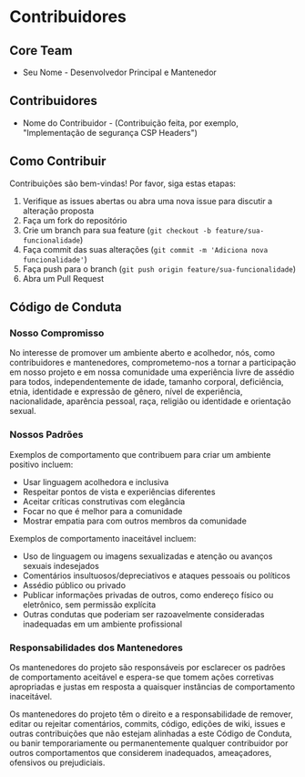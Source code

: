 # Contribuidores

## Core Team

- Seu Nome - Desenvolvedor Principal e Mantenedor

## Contribuidores

- Nome do Contribuidor - (Contribuição feita, por exemplo, "Implementação de segurança CSP Headers")

## Como Contribuir

Contribuições são bem-vindas! Por favor, siga estas etapas:

1. Verifique as issues abertas ou abra uma nova issue para discutir a alteração proposta
2. Faça um fork do repositório
3. Crie um branch para sua feature (`git checkout -b feature/sua-funcionalidade`)
4. Faça commit das suas alterações (`git commit -m 'Adiciona nova funcionalidade'`)
5. Faça push para o branch (`git push origin feature/sua-funcionalidade`)
6. Abra um Pull Request

## Código de Conduta

### Nosso Compromisso

No interesse de promover um ambiente aberto e acolhedor, nós, como contribuidores e mantenedores, comprometemo-nos a tornar a participação em nosso projeto e em nossa comunidade uma experiência livre de assédio para todos, independentemente de idade, tamanho corporal, deficiência, etnia, identidade e expressão de gênero, nível de experiência, nacionalidade, aparência pessoal, raça, religião ou identidade e orientação sexual.

### Nossos Padrões

Exemplos de comportamento que contribuem para criar um ambiente positivo incluem:

* Usar linguagem acolhedora e inclusiva
* Respeitar pontos de vista e experiências diferentes
* Aceitar críticas construtivas com elegância
* Focar no que é melhor para a comunidade
* Mostrar empatia para com outros membros da comunidade

Exemplos de comportamento inaceitável incluem:

* Uso de linguagem ou imagens sexualizadas e atenção ou avanços sexuais indesejados
* Comentários insultuosos/depreciativos e ataques pessoais ou políticos
* Assédio público ou privado
* Publicar informações privadas de outros, como endereço físico ou eletrônico, sem permissão explícita
* Outras condutas que poderiam ser razoavelmente consideradas inadequadas em um ambiente profissional

### Responsabilidades dos Mantenedores

Os mantenedores do projeto são responsáveis por esclarecer os padrões de comportamento aceitável e espera-se que tomem ações corretivas apropriadas e justas em resposta a quaisquer instâncias de comportamento inaceitável.

Os mantenedores do projeto têm o direito e a responsabilidade de remover, editar ou rejeitar comentários, commits, código, edições de wiki, issues e outras contribuições que não estejam alinhadas a este Código de Conduta, ou banir temporariamente ou permanentemente qualquer contribuidor por outros comportamentos que considerem inadequados, ameaçadores, ofensivos ou prejudiciais.
